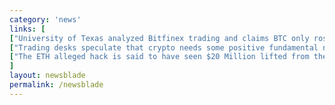 ```yaml
---
category: 'news'
links: [
["University of Texas analyzed Bitfinex trading and claims BTC only rose due to Tether manipulation (Entrepreneur.com called the 2017 bull run a 'scam')", "https://www.telegraph.co.uk/technology/2018/06/13/bitcoins-soaring-value-manipulation-scientists-claim/"],
["Trading desks speculate that crypto needs some positive fundamental news blast to turn the decline", "https://www.marketwatch.com/story/heres-why-bitcoin-is-fallingand-it-isnt-just-the-coinrail-exchange-hack-2018-06-13"],
["The ETH alleged hack is said to have seen $20 Million lifted from the Ethereum network through an attack on Port 8584", "https://cryptodaily.co.uk/2018/06/ethereum-sinks-to-new-low-as-hackers-steal-20-million-through-port-8584-hack/"]
]
layout: newsblade
permalink: /newsblade
---
```

